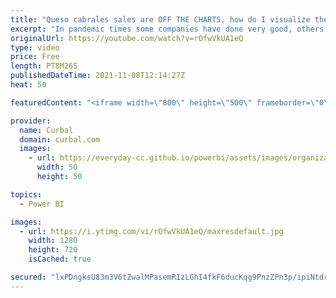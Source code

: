 ```yaml
---
title: "Queso cabrales sales are OFF THE CHARTS, how do I visualize them? | Visualize outliers in Power BI"
excerpt: "In pandemic times some companies have done very good, others not so much but one thing they have in common, the oulier sales both negative or positive are making data visualization very hard.   How do we fix this? Here is one way!  Dumbbell chart in charticulator: https://www.youtube.com/watch?v=gz6v8EDbjsw&ab_channel=CurbalDataLabs"
originalUrl: https://youtube.com/watch?v=rOfwVkUA1eQ
type: video
price: Free
length: PT8M26S
publishedDateTime: 2021-11-08T12:14:27Z
heat: 50

featuredContent: "<iframe width=\"800\" height=\"500\" frameborder=\"0\" src=\"https://www.youtube.com/embed/rOfwVkUA1eQ\" allow=\"accelerometer; autoplay; encrypted-media; gyroscope; picture-in-picture\" allowfullscreen></iframe>"

provider:
  name: Curbal
  domain: curbal.com
  images:
    - url: https://everyday-cc.github.io/powerbi/assets/images/organizations/curbal.com-50x50.jpg
      width: 50
      height: 50

topics:
  - Power BI

images:
  - url: https://i.ytimg.com/vi/rOfwVkUA1eQ/maxresdefault.jpg
    width: 1280
    height: 720
    isCached: true

secured: "lxPDngksU83m3V6tZwalMPasemRIzLGhI4fkF6ducKqg9PnzZPn3p/ipiNtdrPLIAQUUWUzn0qNLrE5BC8H6/U5oaqMmnl9oGOjOk/krsVbRj81FBpCqKZZHEV2BL1QlVvJhE17p2nfdljAgOtLnthDTill6OtUsgp19hQZ6YYUN9r7tuAUdi1KcRZupxznrJR/QW0S/XeHjcVJEBkIPzWpnHqjup2o+eD8lDRJ0l+J+NGDkmK9y7zieNErVlSD8QgNgRb33KsMdoSV1of3AM1etBiQuGiK9iSlcJX7afZa8ySEB4BfWJdVmGQXjAIrDhEsTy5PmdFyn0sueDYK4+AM1rUR0pxHCq8fMIc2fzxpuIqjEEOIoFvvmMBsTF/wyrJp929+BmH7fDdeJsU3fZkDuW7WxocPG3kkJ6NG7teU=;1pM79QviKywIASofHeWrBA=="
---
```


